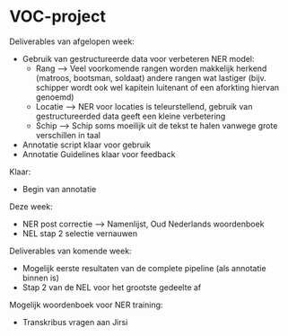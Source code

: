# VOC-project

Deliverables van afgelopen week:
- Gebruik van gestructureerde data voor verbeteren NER model:
  - Rang --> Veel voorkomende rangen worden makkelijk herkend (matroos, bootsman, soldaat) andere rangen wat lastiger (bijv. schipper wordt ook wel kapitein luitenant of een aforkting hiervan genoemd)
  - Locatie --> NER voor locaties is teleurstellend, gebruik van gestructureerded data geeft een kleine verbetering
  - Schip --> Schip soms moeilijk uit de tekst te halen vanwege grote verschillen in taal
- Annotatie script klaar voor gebruik
- Annotatie Guidelines klaar voor feedback

Klaar:
- Begin van annotatie

Deze week:
- NER post correctie --> Namenlijst, Oud Nederlands woordenboek
- NEL stap 2 selectie vernauwen


Deliverables van komende week:
- Mogelijk eerste resultaten van de complete pipeline (als annotatie binnen is)
- Stap 2 van de NEL voor het grootste gedeelte af

Mogelijk woordenboek voor NER training:
- Transkribus vragen aan Jirsi
